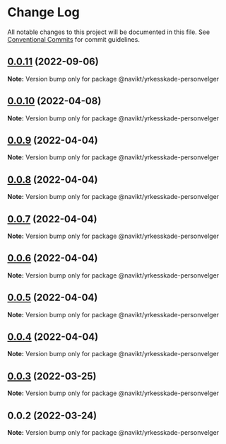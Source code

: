 # Change Log

All notable changes to this project will be documented in this file.
See [Conventional Commits](https://conventionalcommits.org) for commit guidelines.

## [0.0.11](https://github.com/navikt/yrkesskade-frontend-felles/compare/@navikt/yrkesskade-personvelger@0.0.10...@navikt/yrkesskade-personvelger@0.0.11) (2022-09-06)

**Note:** Version bump only for package @navikt/yrkesskade-personvelger





## [0.0.10](https://github.com/navikt/yrkesskade-frontend-felles/compare/@navikt/yrkesskade-personvelger@0.0.9...@navikt/yrkesskade-personvelger@0.0.10) (2022-04-08)

**Note:** Version bump only for package @navikt/yrkesskade-personvelger





## [0.0.9](https://github.com/navikt/yrkesskade-frontend-felles/compare/@navikt/yrkesskade-personvelger@0.0.8...@navikt/yrkesskade-personvelger@0.0.9) (2022-04-04)

**Note:** Version bump only for package @navikt/yrkesskade-personvelger





## [0.0.8](https://github.com/navikt/yrkesskade-frontend-felles/compare/@navikt/yrkesskade-personvelger@0.0.7...@navikt/yrkesskade-personvelger@0.0.8) (2022-04-04)

**Note:** Version bump only for package @navikt/yrkesskade-personvelger





## [0.0.7](https://github.com/navikt/yrkesskade-frontend-felles/compare/@navikt/yrkesskade-personvelger@0.0.6...@navikt/yrkesskade-personvelger@0.0.7) (2022-04-04)

**Note:** Version bump only for package @navikt/yrkesskade-personvelger





## [0.0.6](https://github.com/navikt/yrkesskade-frontend-felles/compare/@navikt/yrkesskade-personvelger@0.0.5...@navikt/yrkesskade-personvelger@0.0.6) (2022-04-04)

**Note:** Version bump only for package @navikt/yrkesskade-personvelger





## [0.0.5](https://github.com/navikt/yrkesskade-frontend-felles/compare/@navikt/yrkesskade-personvelger@0.0.4...@navikt/yrkesskade-personvelger@0.0.5) (2022-04-04)

**Note:** Version bump only for package @navikt/yrkesskade-personvelger





## [0.0.4](https://github.com/navikt/yrkesskade-frontend-felles/compare/@navikt/yrkesskade-personvelger@0.0.3...@navikt/yrkesskade-personvelger@0.0.4) (2022-04-04)

**Note:** Version bump only for package @navikt/yrkesskade-personvelger





## [0.0.3](https://github.com/navikt/yrkesskade-frontend-felles/compare/@navikt/yrkesskade-personvelger@0.0.2...@navikt/yrkesskade-personvelger@0.0.3) (2022-03-25)

**Note:** Version bump only for package @navikt/yrkesskade-personvelger





## 0.0.2 (2022-03-24)

**Note:** Version bump only for package @navikt/yrkesskade-personvelger

